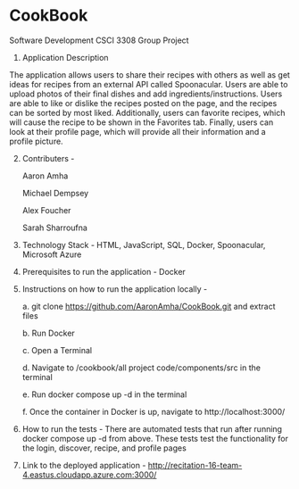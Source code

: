 # CookBook
Software Development CSCI 3308 Group Project

1. Application Description

The application allows users to share their recipes with others as well as get ideas for recipes from an external API called Spoonacular. Users are able to upload photos of their final dishes and add ingredients/instructions. Users are able to like or dislike the recipes posted on the page, and the recipes can be sorted by most liked.
Additionally, users can favorite recipes, which will cause the recipe to be shown in the Favorites tab.
Finally, users can look at their profile page, which will provide all their information and a profile picture. 

2. Contributers -
   
   Aaron Amha
   
   Michael Dempsey
   
   Alex Foucher
   
   Sarah Sharroufna

3. Technology Stack - HTML, JavaScript, SQL, Docker, Spoonacular, Microsoft Azure

4. Prerequisites to run the application - Docker

5. Instructions on how to run the application locally -
   
   a. git clone https://github.com/AaronAmha/CookBook.git and extract files
   
   b. Run Docker
   
   c. Open a Terminal
   
   d. Navigate to /cookbook/all project code/components/src in the terminal
   
   e. Run docker compose up -d in the terminal
   
   f. Once the container in Docker is up, navigate to http://localhost:3000/

6. How to run the tests - There are automated tests that run after running docker compose up -d from above. These tests test the functionality for the login, discover, recipe, and profile pages

7. Link to the deployed application - http://recitation-16-team-4.eastus.cloudapp.azure.com:3000/
